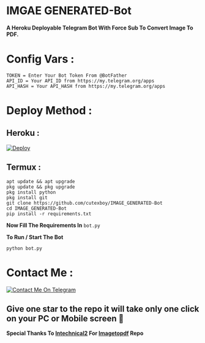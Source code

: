 # IMGAE GENERATED-Bot
**A Heroku Deployable Telegram Bot With Force Sub To Convert Image To PDF.**

# Config Vars :
```
TOKEN = Enter Your Bot Token From @BotFather
API_ID = Your API_ID from https://my.telegram.org/apps
API_HASH = Your API_HASH from https://my.telegram.org/apps
```
# Deploy Method :
## Heroku :

[![Deploy](https://www.herokucdn.com/deploy/button.svg)](https://heroku.com/deploy?template=https://github.com/cutexboy/IMAGE-GENERATED-/IMAGE_GENERATED)

## Termux :
```
apt update && apt upgrade
pkg update && pkg upgrade
pkg install python
pkg install git
git clone https://github.com/cutexboy/IMAGE_GENERATED-Bot
cd IMAGE_GENERATED-Bot
pip install -r requirements.txt
```
**Now Fill The Requirements In** ```bot.py```

**To Run / Start The Bot**

```python bot.py```

# Contact Me :
[![Contact Me On Telegram](https://img.shields.io/badge/Contact%20Hritu-2CA5E0?style=for-the-badge&logo=telegram&logoColor=white)](https://t.me/Mr_Hacker_Ops)

## Give one star to the repo it will take only one click on your PC or Mobile screen 🙂

**Special Thanks To [lntechnical2](https://github.com/lntechnical2) For [Imagetopdf](https://github.com/lntechnical2/Imagetopdf) Repo**
